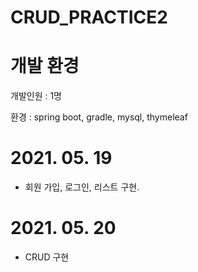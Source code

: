# CRUD_PRACTICE2

# 개발 환경
개발인원 : 1명

환경 : spring boot, gradle, mysql, thymeleaf

# 2021. 05. 19
- 회원 가입, 로그인, 리스트 구현.

# 2021. 05. 20
- CRUD 구현
